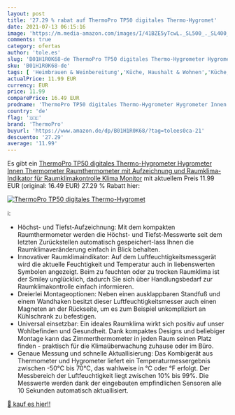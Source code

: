 ```yaml
---
layout: post
title: '27.29 % rabat auf ThermoPro TP50 digitales Thermo-Hygromet'
date: 2021-07-13 06:15:16
image: 'https://m.media-amazon.com/images/I/41BZE5yTcwL._SL500_._SL400_.jpg'
comments: true
category: ofertas
author: 'tole.es'
slug: 'B01H1R0K68-de ThermoPro TP50 digitales Thermo-Hygrometer Hygrometer...'
sku: 'B01H1R0K68-de'
tags: [ 'Heimbrauen & Weinbereitung','Küche, Haushalt & Wohnen','Küche, Kochen & Backen','Mess- & Prüfgeräte für die Heimbrauerei & Weinbereitung','Thermometer für für die Heimbrauerei & Weinbereitung','thermopro', ]
actualPrice: 11.99 EUR
currency: EUR
price: 11.99
comparePrice: 16.49 EUR
prodname: 'ThermoPro TP50 digitales Thermo-Hygrometer Hygrometer Innen Thermometer Raumthermometer mit Aufzeichnung und Raumklima-Indikator für Raumklimakontrolle Klima Monitor'
country: 'de'
flag: '🇩🇪'
brand: 'ThermoPro'
buyurl: 'https://www.amazon.de/dp/B01H1R0K68/?tag=tolees0ca-21'
descuento: '27.29'
average: '11.99'
---
```


Es gibt ein [ThermoPro TP50 digitales Thermo-Hygrometer Hygrometer Innen Thermometer Raumthermometer mit Aufzeichnung und Raumklima-Indikator für Raumklimakontrolle Klima Monitor](https://www.amazon.de/dp/B01H1R0K68/?tag=tolees0ca-21) mit aktuellem Preis 11.99 EUR (original: 16.49 EUR) 27.29 % Rabatt hier:

[![ThermoPro TP50 digitales Thermo-Hygromet](https://m.media-amazon.com/images/I/41BZE5yTcwL._SL500_._SL400_.jpg)](https://www.amazon.de/dp/B01H1R0K68/?tag=tolees0ca-21)

ℹ️:

- Höchst- und Tiefst-Aufzeichnung: Mit dem kompakten Raumthermometer werden die Höchst- und Tiefst-Messwerte seit dem letzten Zurückstellen automatisch gespeichert-lass Ihnen die Raumklimaveränderung einfach in Blick behalten.
- Innovativer Raumklimaindikator: Auf dem Luftfeuchtigkeitsmessgerät wird die aktuelle Feuchtigkeit und Temperatur auch in liebenswerten Symbolen angezeigt. Beim zu feuchten oder zu trocken Raumklima ist der Smiley unglücklich, dadurch Sie sich über Handlungsbedarf zur Raumklimakontrolle einfach informieren.
- Dreierlei Montageoptionen: Neben einen ausklappbaren Standfuß und einem Wandhaken besitzt dieser Luftfeuchtigkeitsmesser auch einen Magneten an der Rückseite, um es zum Beispiel unkompliziert an Kühlschrank zu befestigen.
- Universal einsetzbar: Ein ideales Raumklima wirkt sich positiv auf unser Wohlbefinden und Gesundheit. Dank kompaktes Designs und beliebiger Montage kann das Zimmerthermometer in jeden Raum seinen Platz finden - praktisch für die Klimaüberwachung zuhause oder im Büro.
- Genaue Messung und schnelle Aktuallisierung: Das Kombigerät aus Thermometer und Hygrometer liefert ein Temperaturmessergebnis zwischen -50°C bis 70°C, das wahlweise in °C oder °F erfolgt. Der Messbereich der Luftfeuchtigkeit liegt zwischen 10% bis 99%. Die Messwerte werden dank der eingebauten empfindlichen Sensoren alle 10 Sekunden automatisch aktuallisiert.

[🛒 kauf es hier!!](https://www.amazon.de/dp/B01H1R0K68/?tag=tolees0ca-21)
